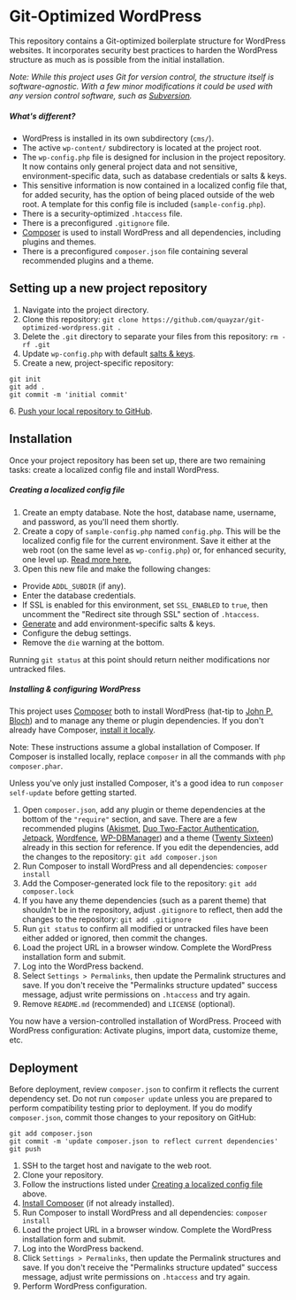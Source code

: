 Git-Optimized WordPress
=======================

This repository contains a Git-optimized boilerplate structure for WordPress websites. It incorporates security best practices to harden the WordPress structure as much as is possible from the initial installation.

*Note: While this project uses Git for version control, the structure itself is software-agnostic. With a few minor modifications it could be used with any version control software, such as [Subversion](https://subversion.apache.org/).*

##### What's different?
 * WordPress is installed in its own subdirectory (`cms/`).
 * The active `wp-content/` subdirectory is located at the project root. 
 * The `wp-config.php` file is designed for inclusion in the project repository. It now contains only general project data and not sensitive, environment-specific data, such as database credentials or salts & keys.
 * This sensitive information is now contained in a localized config file that, for added security, has the option of being placed outside of the web root. A template for this config file is included (`sample-config.php`).
 * There is a security-optimized `.htaccess` file.
 * There is a preconfigured `.gitignore` file.
 * [Composer](https://getcomposer.org/) is used to install WordPress and all dependencies, including plugins and themes.
 * There is a preconfigured `composer.json` file containing several recommended plugins and a theme.

Setting up a new project repository
-----------------------------------

 1. Navigate into the project directory.
 2. Clone this repository: `git clone https://github.com/quayzar/git-optimized-wordpress.git .`
 3. Delete the `.git` directory to separate your files from this repository: `rm -rf .git`
 4. Update `wp-config.php` with default [salts & keys](https://api.wordpress.org/secret-key/1.1/salt/).
 5. Create a new, project-specific repository:
```
git init
git add .
git commit -m 'initial commit'
```
 6\. [Push your local repository to GitHub](http://quayzar.com/git/pushing-a-local-repository-to-github/).
 
Installation
------------

Once your project repository has been set up, there are two remaining tasks: create a localized config file and install WordPress.

##### Creating a localized config file
 1. Create an empty database. Note the host, database name, username, and password, as you'll need them shortly.
 2. Create a copy of `sample-config.php` named `config.php`. This will be the localized config file for the current environment. Save it either at the web root (on the same level as `wp-config.php`) or, for enhanced security, one level up. [Read more here.](https://wordpress.stackexchange.com/a/74972)
 3. Open this new file and make the following changes:
  * Provide `ADDL_SUBDIR` (if any).
  * Enter the database credentials.
  * If SSL is enabled for this environment, set `SSL_ENABLED` to `true`, then uncomment the "Redirect site through SSL" section of `.htaccess`.
  * [Generate](https://api.wordpress.org/secret-key/1.1/salt/) and add environment-specific salts & keys.
  * Configure the debug settings.
  * Remove the `die` warning at the bottom.

Running `git status` at this point should return neither modifications nor untracked files.

##### Installing & configuring WordPress
This project uses [Composer](https://getcomposer.org/) both to install WordPress (hat-tip to [John P. Bloch](https://github.com/johnpbloch/wordpress)) and to manage any theme or plugin dependencies. If you don't already have Composer, [install it locally](https://getcomposer.org/download/).

Note: These instructions assume a global installation of Composer. If Composer is installed locally, replace `composer` in all the commands with `php composer.phar`.

Unless you've only just installed Composer, it's a good idea to run `composer self-update` before getting started.

 1. Open `composer.json`, add any plugin or theme dependencies at the bottom of the `"require"` section, and save. There are a few recommended plugins ([Akismet](https://wordpress.org/plugins/akismet/), [Duo Two-Factor Authentication](https://wordpress.org/plugins/duo-wordpress/), [Jetpack](https://wordpress.org/plugins/jetpack/), [Wordfence](https://wordpress.org/plugins/wordfence/), [WP-DBManager](https://wordpress.org/plugins/wp-dbmanager/)) and a theme ([Twenty Sixteen](https://wordpress.org/themes/twentysixteen/)) already in this section for reference. If you edit the dependencies, add the changes to the repository: `git add composer.json`
 2. Run Composer to install WordPress and all dependencies: `composer install`
 3. Add the Composer-generated lock file to the repository: `git add composer.lock`
 4. If you have any theme dependencies (such as a parent theme) that shouldn't be in the repository, adjust `.gitignore` to reflect, then add the changes to the repository: `git add .gitignore`
 5. Run `git status` to confirm all modified or untracked files have been either added or ignored, then commit the changes.
 6. Load the project URL in a browser window. Complete the WordPress installation form and submit.
 7. Log into the WordPress backend.
 8. Select `Settings > Permalinks`, then update the Permalink structures and save. If you don't receive the "Permalinks structure updated" success message, adjust write permissions on `.htaccess` and try again.
 9. Remove `README.md` (recommended) and `LICENSE` (optional).

You now have a version-controlled installation of WordPress. Proceed with WordPress configuration: Activate plugins, import data, customize theme, etc.

Deployment
----------

Before deployment, review `composer.json` to confirm it reflects the current dependency set. Do not run `composer update` unless you are prepared to perform compatibility testing prior to deployment. If you do modify `composer.json`, commit those changes to your repository on GitHub:
```
git add composer.json
git commit -m 'update composer.json to reflect current dependencies'
git push
```

 1. SSH to the target host and navigate to the web root.
 2. Clone your repository.
 3. Follow the instructions listed under [Creating a localized config file](#creating-a-localized-config-file) above.
 4. [Install Composer](https://getcomposer.org/download/) (if not already installed).
 5. Run Composer to install WordPress and all dependencies: `composer install`
 6. Load the project URL in a browser window. Complete the WordPress installation form and submit. 
 7. Log into the WordPress backend.
 8. Click `Settings > Permalinks`, then update the Permalink structures and save. If you don't receive the "Permalinks structure updated" success message, adjust write permissions on `.htaccess` and try again.
 9. Perform WordPress configuration.

